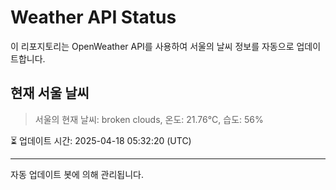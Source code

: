 
# Weather API Status

이 리포지토리는 OpenWeather API를 사용하여 서울의 날씨 정보를 자동으로 업데이트합니다.

## 현재 서울 날씨
> 서울의 현재 날씨: broken clouds, 온도: 21.76°C, 습도: 56%

⏳ 업데이트 시간: 2025-04-18 05:32:20 (UTC)

---
자동 업데이트 봇에 의해 관리됩니다.
